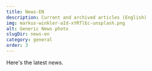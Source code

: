 ```yaml
---
title: News-EN
description: Current and archived articles (English)
img: markus-winkler-aId-xYRTlEc-unsplash.png
alt: Generic News photo
slugDir: news-en
category: general
order: 3
---
```


Here's the latest news.

